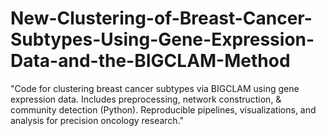# New-Clustering-of-Breast-Cancer-Subtypes-Using-Gene-Expression-Data-and-the-BIGCLAM-Method
"Code for clustering breast cancer subtypes via BIGCLAM using gene expression data. Includes preprocessing, network construction, &amp; community detection (Python). Reproducible pipelines, visualizations, and analysis for precision oncology research."
